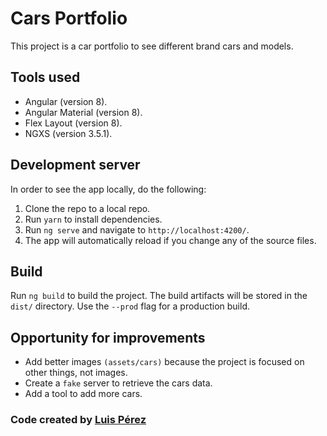 # Cars Portfolio

This project is a car portfolio to see different brand cars and models.

## Tools used

* Angular (version 8).
* Angular Material (version 8).
* Flex Layout (version 8).
* NGXS (version 3.5.1).

## Development server

In order to see the app locally, do the following:

1. Clone the repo to a local repo.
2. Run `yarn` to install dependencies.
3. Run `ng serve` and navigate to `http://localhost:4200/`.
4. The app will automatically reload if you change any of the source files.

## Build

Run `ng build` to build the project. The build artifacts will be stored in the `dist/` directory. Use the `--prod` flag for a production build.

## Opportunity for improvements

* Add better images `(assets/cars)` because the project is focused on other things, not images.
* Create a `fake` server to retrieve the cars data.
* Add a tool to add more cars.

### Code created by [Luis Pérez](https://github.com/luisperezcr)